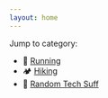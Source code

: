 ```yaml
---
layout: home
---
```

Jump to category:
* 🏃 [Running](/running) <br/>
* 🏕 [Hiking ](/hiking) <br/>
* 🔧 [Random Tech Suff](/tech)

<!-- <iframe height='454' width='300' frameborder='0' allowtransparency='true' scrolling='no' src='https://www.strava.com/athletes/10012131/latest-rides/83260f4de44271ddefbe65839d7a0421cbad34fd'></iframe> -->
